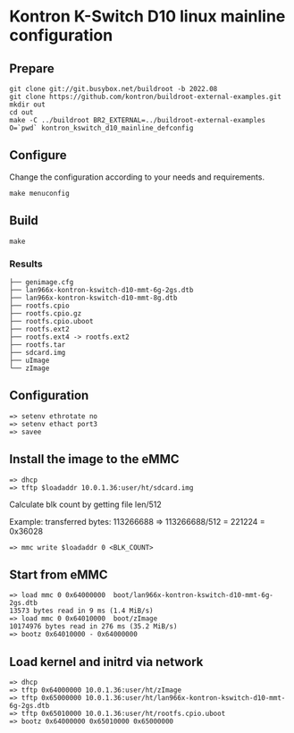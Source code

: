 # Kontron K-Switch D10 linux mainline configuration

## Prepare

```
git clone git://git.busybox.net/buildroot -b 2022.08
git clone https://github.com/kontron/buildroot-external-examples.git
mkdir out
cd out
make -C ../buildroot BR2_EXTERNAL=../buildroot-external-examples O=`pwd` kontron_kswitch_d10_mainline_defconfig
```

## Configure

Change the configuration according to your needs and requirements.

```
make menuconfig
```

## Build

```
make
```

### Results

```
├── genimage.cfg
├── lan966x-kontron-kswitch-d10-mmt-6g-2gs.dtb
├── lan966x-kontron-kswitch-d10-mmt-8g.dtb
├── rootfs.cpio
├── rootfs.cpio.gz
├── rootfs.cpio.uboot
├── rootfs.ext2
├── rootfs.ext4 -> rootfs.ext2
├── rootfs.tar
├── sdcard.img
├── uImage
└── zImage
```

## Configuration

```
=> setenv ethrotate no
=> setenv ethact port3
=> savee
```

## Install the image to the eMMC

```
=> dhcp
=> tftp $loadaddr 10.0.1.36:user/ht/sdcard.img
```

Calculate blk count by getting file len/512

Example: transferred bytes: 113266688 => 113266688/512 = 221224 = 0x36028

```
=> mmc write $loadaddr 0 <BLK_COUNT>
```

## Start from eMMC
```
=> load mmc 0 0x64000000  boot/lan966x-kontron-kswitch-d10-mmt-6g-2gs.dtb
13573 bytes read in 9 ms (1.4 MiB/s)
=> load mmc 0 0x64010000  boot/zImage
10174976 bytes read in 276 ms (35.2 MiB/s)
=> bootz 0x64010000 - 0x64000000
```

## Load kernel and initrd via network

```
=> dhcp
=> tftp 0x64000000 10.0.1.36:user/ht/zImage
=> tftp 0x65000000 10.0.1.36:user/ht/lan966x-kontron-kswitch-d10-mmt-6g-2gs.dtb
=> tftp 0x65010000 10.0.1.36:user/ht/rootfs.cpio.uboot
=> bootz 0x64000000 0x65010000 0x65000000
```
